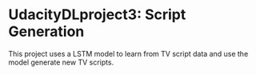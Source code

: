 # UdacityDLproject3: Script Generation
This project uses a LSTM model to learn from TV script data and use the model generate new TV scripts. 
